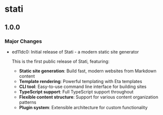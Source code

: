 # stati

## 1.0.0

### Major Changes

- ed11dc0: Initial release of Stati - a modern static site generator

  This is the first public release of Stati, featuring:
  - **Static site generation**: Build fast, modern websites from Markdown content
  - **Template rendering**: Powerful templating with Eta templates
  - **CLI tool**: Easy-to-use command line interface for building sites
  - **TypeScript support**: Full TypeScript support throughout
  - **Flexible content structure**: Support for various content organization patterns
  - **Plugin system**: Extensible architecture for custom functionality
